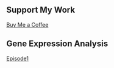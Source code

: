 
## Support My Work
[Buy Me a Coffee](https://www.buymeacoffee.com/informatician)

## Gene Expression Analysis
[Episode1](https://youtu.be/CAa1g6-3Szc)
